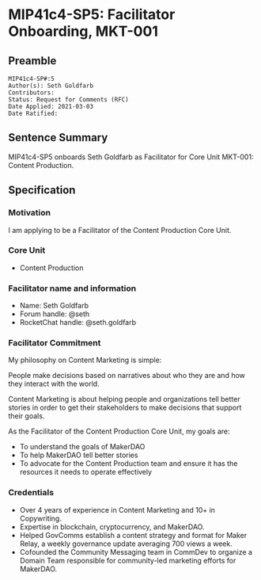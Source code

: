 # MIP41c4-SP5: Facilitator Onboarding, MKT-001

## Preamble

```
MIP41c4-SP#:5
Author(s): Seth Goldfarb
Contributors:
Status: Request for Comments (RFC)
Date Applied: 2021-03-03
Date Ratified:
```

## Sentence Summary
MIP41c4-SP5 onboards Seth Goldfarb as Facilitator for Core Unit MKT-001: Content Production.

## Specification

### Motivation

I am applying to be a Facilitator of the Content Production Core Unit.

### Core Unit

* Content Production

### Facilitator name and information

* Name: Seth Goldfarb
* Forum handle: @seth
* RocketChat handle: @seth.goldfarb

### Facilitator Commitment

My philosophy on Content Marketing is simple:

People make decisions based on narratives about who they are and how they interact with the world.

Content Marketing is about helping people and organizations tell better stories in order to get their stakeholders to make decisions that support their goals.

As the Facilitator of the Content Production Core Unit, my goals are:

* To understand the goals of MakerDAO
* To help MakerDAO tell better stories
* To advocate for the Content Production team and ensure it has the resources it needs to operate effectively

### Credentials

* Over 4 years of experience in Content Marketing and 10+ in Copywriting.
* Expertise in blockchain, cryptocurrency, and MakerDAO.
* Helped GovComms establish a content strategy and format for Maker Relay, a weekly governance update averaging 700 views a week.
* Cofounded the Community Messaging team in CommDev to organize a Domain Team responsible for community-led marketing efforts for MakerDAO.
